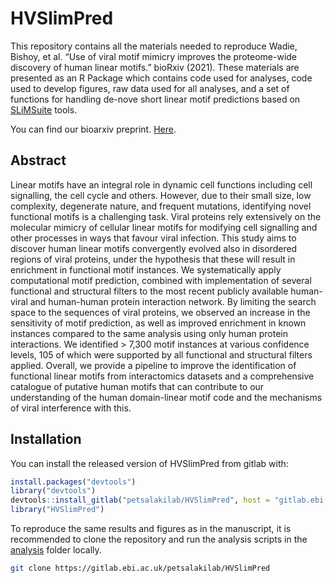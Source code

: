 
<!-- README.md is generated from README.Rmd. Please edit that file -->

# HVSlimPred

<!-- badges: start -->
<!-- badges: end -->

This repository contains all the materials needed to reproduce Wadie,
Bishoy, et al. “Use of viral motif mimicry improves the proteome-wide
discovery of human linear motifs.” bioRxiv (2021). These materials are
presented as an R Package which contains code used for analyses, code
used to develop figures, raw data used for all analyses, and a set of
functions for handling de-nove short linear motif predictions based on
[SLiMSuite](https://github.com/slimsuite/SLiMSuite) tools.

You can find our bioarxiv preprint.
[Here](https://www.biorxiv.org/content/10.1101/2021.06.25.449930v1.full).

## Abstract

Linear motifs have an integral role in dynamic cell functions including
cell signalling, the cell cycle and others. However, due to their small
size, low complexity, degenerate nature, and frequent mutations,
identifying novel functional motifs is a challenging task. Viral
proteins rely extensively on the molecular mimicry of cellular linear
motifs for modifying cell signalling and other processes in ways that
favour viral infection. This study aims to discover human linear motifs
convergently evolved also in disordered regions of viral proteins, under
the hypothesis that these will result in enrichment in functional motif
instances. We systematically apply computational motif prediction,
combined with implementation of several functional and structural
filters to the most recent publicly available human-viral and
human-human protein interaction network. By limiting the search space to
the sequences of viral proteins, we observed an increase in the
sensitivity of motif prediction, as well as improved enrichment in known
instances compared to the same analysis using only human protein
interactions. We identified &gt; 7,300 motif instances at various
confidence levels, 105 of which were supported by all functional and
structural filters applied. Overall, we provide a pipeline to improve
the identification of functional linear motifs from interactomics
datasets and a comprehensive catalogue of putative human motifs that can
contribute to our understanding of the human domain-linear motif code
and the mechanisms of viral interference with this.

## Installation

You can install the released version of HVSlimPred from gitlab with:

``` r
install.packages("devtools")
library("devtools")
devtools::install_gitlab("petsalakilab/HVSlimPred", host = "gitlab.ebi.ac.uk")
library("HVSlimPred")
```

To reproduce the same results and figures as in the manuscript, it is
recommended to clone the repository and run the analysis scripts in the
[analysis](https://gitlab.ebi.ac.uk/petsalakilab/HVSlimPred/-/tree/master/analysis)
folder locally.

``` bash
git clone https://gitlab.ebi.ac.uk/petsalakilab/HVSlimPred
```
